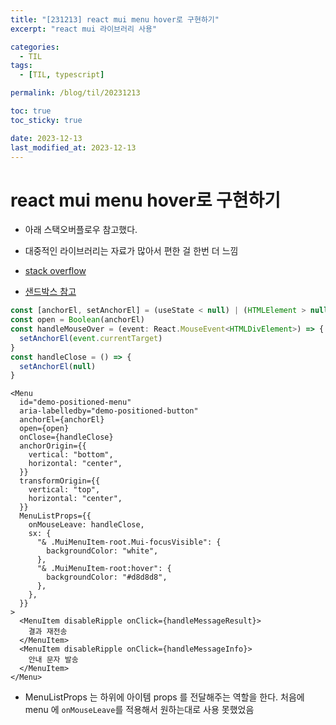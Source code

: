 ```yaml
---
title: "[231213] react mui menu hover로 구현하기"
excerpt: "react mui 라이브러리 사용"

categories:
  - TIL
tags:
  - [TIL, typescript]

permalink: /blog/til/20231213

toc: true
toc_sticky: true

date: 2023-12-13
last_modified_at: 2023-12-13
---
```


# react mui menu hover로 구현하기

- 아래 스택오버플로우 참고했다.
- 대중적인 라이브러리는 자료가 많아서 편한 걸 한번 더 느낌

- [stack overflow](https://stackoverflow.com/questions/55318477/how-to-make-material-ui-menu-based-on-hover-not-click)

- [샌드박스 참고](https://codesandbox.io/p/sandbox/wm2xyy4kk)

```ts
const [anchorEl, setAnchorEl] = (useState < null) | (HTMLElement > null)
const open = Boolean(anchorEl)
const handleMouseOver = (event: React.MouseEvent<HTMLDivElement>) => {
  setAnchorEl(event.currentTarget)
}
const handleClose = () => {
  setAnchorEl(null)
}
```

```
<Menu
  id="demo-positioned-menu"
  aria-labelledby="demo-positioned-button"
  anchorEl={anchorEl}
  open={open}
  onClose={handleClose}
  anchorOrigin={{
    vertical: "bottom",
    horizontal: "center",
  }}
  transformOrigin={{
    vertical: "top",
    horizontal: "center",
  }}
  MenuListProps={{
    onMouseLeave: handleClose,
    sx: {
      "& .MuiMenuItem-root.Mui-focusVisible": {
        backgroundColor: "white",
      },
      "& .MuiMenuItem-root:hover": {
        backgroundColor: "#d8d8d8",
      },
    },
  }}
>
  <MenuItem disableRipple onClick={handleMessageResult}>
    결과 재전송
  </MenuItem>
  <MenuItem disableRipple onClick={handleMessageInfo}>
    안내 문자 발송
  </MenuItem>
</Menu>
```

- MenuListProps 는 하위에 아이템 props 를 전달해주는 역할을 한다. 처음에 menu 에 `onMouseLeave`를 적용해서 원하는대로 사용 못했었음
